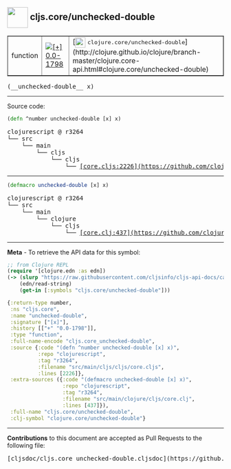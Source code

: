 ## <img width="48px" valign="middle" src="http://i.imgur.com/Hi20huC.png"> cljs.core/unchecked-double

 <table border="1">
<tr>

<td>function</td>
<td><a href="https://github.com/cljsinfo/cljs-api-docs/tree/0.0-1798"><img valign="middle" alt="[+] 0.0-1798" src="https://img.shields.io/badge/+-0.0--1798-lightgrey.svg"></a> </td>
<td>
[<img height="24px" valign="middle" src="http://i.imgur.com/1GjPKvB.png"> <samp>clojure.core/unchecked-double</samp>](http://clojure.github.io/clojure/branch-master/clojure.core-api.html#clojure.core/unchecked-double)
</td>
</tr>
</table>

 <samp>
(__unchecked-double__ x)<br>
</samp>

---





Source code:

```clj
(defn ^number unchecked-double [x] x)
```

 <pre>
clojurescript @ r3264
└── src
    └── main
        └── cljs
            └── cljs
                └── <ins>[core.cljs:2226](https://github.com/clojure/clojurescript/blob/r3264/src/main/cljs/cljs/core.cljs#L2226)</ins>
</pre>


---

```clj
(defmacro unchecked-double [x] x)
```

 <pre>
clojurescript @ r3264
└── src
    └── main
        └── clojure
            └── cljs
                └── <ins>[core.clj:437](https://github.com/clojure/clojurescript/blob/r3264/src/main/clojure/cljs/core.clj#L437)</ins>
</pre>

---

__Meta__ - To retrieve the API data for this symbol:

```clj
;; from Clojure REPL
(require '[clojure.edn :as edn])
(-> (slurp "https://raw.githubusercontent.com/cljsinfo/cljs-api-docs/catalog/cljs-api.edn")
    (edn/read-string)
    (get-in [:symbols "cljs.core/unchecked-double"]))
```

```clj
{:return-type number,
 :ns "cljs.core",
 :name "unchecked-double",
 :signature ["[x]"],
 :history [["+" "0.0-1798"]],
 :type "function",
 :full-name-encode "cljs.core_unchecked-double",
 :source {:code "(defn ^number unchecked-double [x] x)",
          :repo "clojurescript",
          :tag "r3264",
          :filename "src/main/cljs/cljs/core.cljs",
          :lines [2226]},
 :extra-sources ({:code "(defmacro unchecked-double [x] x)",
                  :repo "clojurescript",
                  :tag "r3264",
                  :filename "src/main/clojure/cljs/core.clj",
                  :lines [437]}),
 :full-name "cljs.core/unchecked-double",
 :clj-symbol "clojure.core/unchecked-double"}

```

---

__Contributions__ to this document are accepted as Pull Requests to the following file:

 <pre>
[cljsdoc/cljs.core_unchecked-double.cljsdoc](https://github.com/cljsinfo/cljs-api-docs/blob/master/cljsdoc/cljs.core_unchecked-double.cljsdoc)
</pre>


